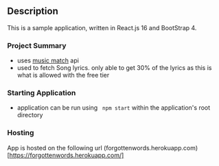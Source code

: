 ## Description

This is a sample application, written in React.js 16 and BootStrap 4.

### Project Summary
- uses [music match](https://developer.musixmatch.com/documentation/) api
- used to fetch Song lyrics. only able to get 30% of the lyrics as this is what is allowed with the free tier


### Starting Application
- application can be run using <code> npm start</code> within the application's root directory

### Hosting
App is hosted on the following url (forgottenwords.herokuapp.com)[https://forgottenwords.herokuapp.com/]